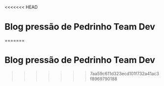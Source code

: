 <<<<<<< HEAD
# Blog pressão de Pedrinho Team Dev
=======
# Blog pressão de Pedrinho Team Dev
>>>>>>> 7aa59c611d323ecd101f732a41ac3f8969790188
